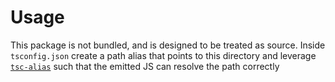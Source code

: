 # Usage
This package is not bundled, and is designed to be treated as source. Inside `tsconfig.json` create a path alias that points to this directory and leverage [`tsc-alias`](https://www.npmjs.com/package/tsc-alias) such that the emitted JS can resolve the path correctly